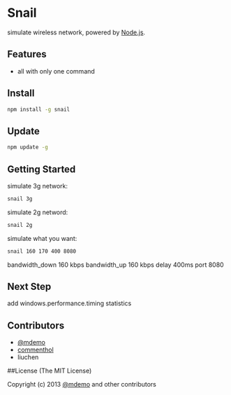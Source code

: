 # Snail

simulate wireless network, powered by [Node.js](http://nodejs.org).

## Features

- all with only one command


## Install

``` bash
npm install -g snail
```

## Update

``` bash
npm update -g
```

## Getting Started

simulate 3g network:

``` bash
snail 3g
```

simulate 2g netword:

``` bash
snail 2g
```

simulate what you want:

``` bash
snail 160 170 400 8080
```
bandwidth_down 160 kbps
bandwidth_up  160 kbps
delay 400ms
port 8080
## Next Step

add windows.performance.timing  statistics

## Contributors
* [@mdemo](http://weibo.com/mdemo)
* [commenthol](https://github.com/commenthol)
* liuchen

##License
(The MIT License)

Copyright (c) 2013 [@mdemo](http://weibo.com/mdemo) and other contributors
